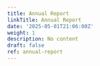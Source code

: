```yaml
---
title: Annual Report
linkTitle: Annual Report
date: '2025-05-01T21:06:00Z'
weight: 1
description: No content
draft: false
ref: annual-report
---
```



